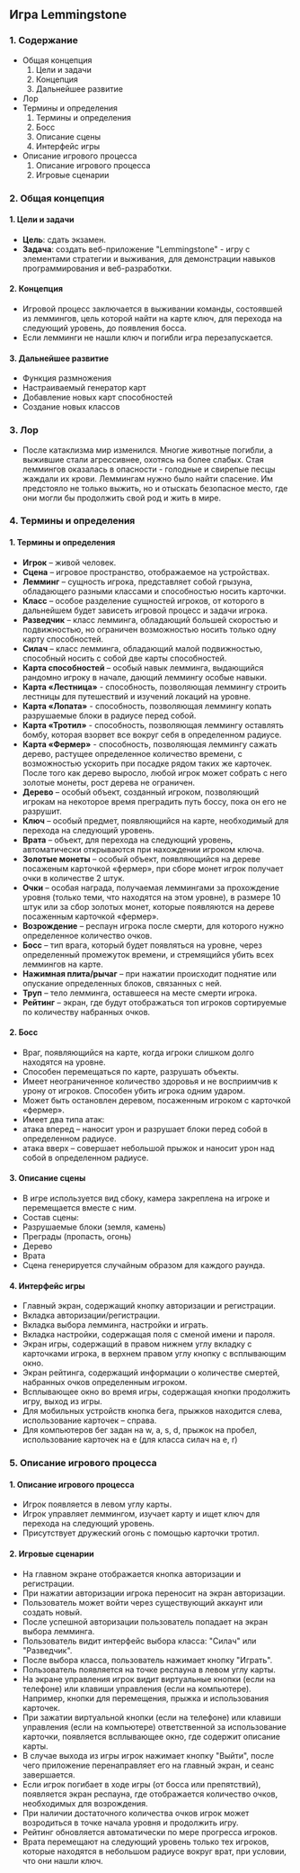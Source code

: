 ## Игра Lemmingstone
### 1. Содержание
 - Общая концепция
   1. Цели и задачи
   2. Концепция
   3. Дальнейшее развитие
 - Лор
 - Термины и определения
   1. Термины и определения
   2. Босс
   3. Описание сцены
   4. Интерфейс игры
 - Описание игрового процесса
   1. Описание игрового процесса
   2. Игровые сценарии

### 2. Общая концепция
#### 1. Цели и задачи
- **Цель**: сдать экзамен.
- **Задача**: создать веб-приложение "Lemmingstone" - игру с элементами стратегии и выживания, для демонстрации навыков программирования и веб-разработки.  
#### 2. Концепция
- Игровой процесс заключается в выживании команды, состоявшей из леммингов, цель которой найти на карте ключ, для перехода на следующий уровень, до появления босса.
- Если лемминги не нашли ключ и погибли игра перезапускается.
#### 3. Дальнейшее развитие
- Функция размножения
- Настраиваемый генератор карт
- Добавление новых карт способностей
- Создание новых классов

### 3. Лор
- После катаклизма мир изменился. Многие животные погибли, а выжившие стали агрессивнее, охотясь на более слабых. Стая леммингов оказалась в опасности - голодные и свирепые песцы жаждали их крови. Леммингам нужно было найти спасение. Им предстояло не только выжить, но и отыскать безопасное место, где они могли бы продолжить свой род и жить в мире.

### 4. Термины и определения
#### 1. Термины и определения
- **Игрок** – живой человек.
- **Сцена** – игровое пространство, отображаемое на устройствах.
- **Лемминг** – сущность игрока, представляет собой грызуна, обладающего разными классами и способностью носить карточки.
- **Класс** – особое разделение сущностей игроков, от которого в дальнейшем будет зависеть игровой процесс и задачи игрока.
- **Разведчик** – класс лемминга, обладающий большей скоростью и подвижностью, но ограничен возможностью носить только одну карту способностей.
- **Силач** – класс лемминга, обладающий малой подвижностью, способный носить с собой две карты способностей.
- **Карта способностей** – особый навык лемминга, выдающийся рандомно игроку в начале, дающий леммингу особые навыки.
- **Карта «Лестница»** - способность, позволяющая леммингу строить лестницы для путешествий и изучений локаций на уровне.
- **Карта «Лопата»** - способность, позволяющая леммингу копать разрушаемые блоки в радиусе перед собой.
- **Карта «Тротил»** - способность, позволяющая леммингу оставлять бомбу, которая взорвет все вокруг себя в определенном радиусе.
- **Карта «Фермер»** - способность, позволяющая леммингу сажать дерево, растущее определенное количество времени, с возможностью ускорить при посадке рядом таких же карточек. После того как дерево выросло, любой игрок может собрать с него золотые монеты, рост дерева не ограничен.
- **Дерево** – особый объект, созданный игроком, позволяющий игрокам на некоторое время преградить путь боссу, пока он его не разрушит.
- **Ключ** – особый предмет, появляющийся на карте, необходимый для перехода на следующий уровень.
- **Врата** – объект, для перехода на следующий уровень, автоматически открываются при нахождении игроком ключа.
- **Золотые монеты** – особый объект, появляющийся на дереве посаженым карточкой «фермер», при сборе монет игрок получает очки в количестве 2 штук.
- **Очки** – особая награда, получаемая леммингами за прохождение уровня (только теми, что находятся на этом уровне), в размере 10 штук или за сбор золотых монет, которые появляются на дереве посаженным карточкой «фермер».
- **Возрождение** – респаун игрока после смерти, для которого нужно определенное количество очков.
- **Босс** – тип врага, который будет появляться на уровне, через определенный промежуток времени, и стремящийся убить всех леммингов на карте.
- **Нажимная плита/рычаг** – при нажатии происходит поднятие или опускание определенных блоков, связанных с ней.
- **Труп** – тело лемминга, оставшееся на месте смерти игрока.
- **Рейтинг** – экран, где будут отображаться топ игроков сортируемые по количеству набранных очков.
#### 2. Босс
- Враг, появляющийся на карте, когда игроки слишком долго находятся на уровне.
- Способен перемещаться по карте, разрушать объекты.
- Имеет неограниченное количество здоровья и не восприимчив к урону от игроков. Способен убить игрока одним ударом.
- Может быть остановлен деревом, посаженным игроком с карточкой «фермер».
- Имеет два типа атак:
- атака вперед – наносит урон и разрушает блоки перед собой в определенном радиусе.
- атака вверх – совершает небольшой прыжок и наносит урон над собой в определенном радиусе.
#### 3. Описание сцены
- В игре используется вид сбоку, камера закреплена на игроке и перемещается вместе с ним.
- Состав сцены:
- Разрушаемые блоки (земля, камень)
- Преграды (пропасть, огонь)
- Дерево
- Врата
- Сцена генерируется случайным образом для каждого раунда.
#### 4. Интерфейс игры
- Главный экран, содержащий кнопку авторизации и регистрации.
- Вкладка авторизации/регистрации.
- Вкладка выбора лемминга, настройки и играть.
- Вкладка настройки, содержащая поля с сменой имени и пароля.
- Экран игры, содержащий в правом нижнем углу вкладку с карточками игрока, в верхнем правом углу кнопку с всплывающим окно.
- Экран рейтинга, содержащий информации о количестве смертей, набранных очков определенным игроком.
- Всплывающее окно во время игры, содержащая кнопки продолжить игру, выход из игры.
- Для мобильных устройств кнопка бега, прыжков находится слева, использование карточек – справа.
- Для компьютеров бег задан на w, a, s, d, прыжок на пробел, использование карточек на e (для класса силач на e, r)

### 5. Описание игрового процесса
#### 1. Описание игрового процесса
- Игрок появляется в левом углу карты.
- Игрок управляет леммингом, изучает карту и ищет ключ для перехода на следующий уровень.
- Присутствует дружеский огонь с помощью карточки тротил.
#### 2. Игровые сценарии
- На главном экране отображается кнопка авторизации и регистрации. 
- При нажатии авторизации игрока переносит на экран авторизации.
- Пользователь может войти через существующий аккаунт или создать новый.
- После успешной авторизации пользователь попадает на экран выбора лемминга.
- Пользователь видит интерфейс выбора класса: "Силач" или "Разведчик".
- После выбора класса, пользователь нажимает кнопку "Играть".
- Пользователь появляется на точке респауна в левом углу карты.
- На экране управления игрок видит виртуальные кнопки (если на телефоне) или клавиши управления (если на компьютере). Например, кнопки для перемещения, прыжка и использования карточек.
- При зажатии виртуальной кнопки (если на телефоне) или клавиши управления (если на компьютере) ответственной за использование карточки, появляется всплывающее окно, где содержит описание карты.
- В случае выхода из игры игрок нажимает кнопку "Выйти", после чего приложение перенаправляет его на главный экран, и сеанс завершается.
- Если игрок погибает в ходе игры (от босса или препятствий), появляется экран респауна, где отображается количество очков, необходимых для возрождения.
- При наличии достаточного количества очков игрок может возродиться в точке начала уровня и продолжить игру.
- Рейтинг обновляется автоматически по мере прогресса игроков.
- Врата перемещают на следующий уровень только тех игроков, которые находятся в небольшом радиусе вокруг врат, при условии, что они нашли ключ.

